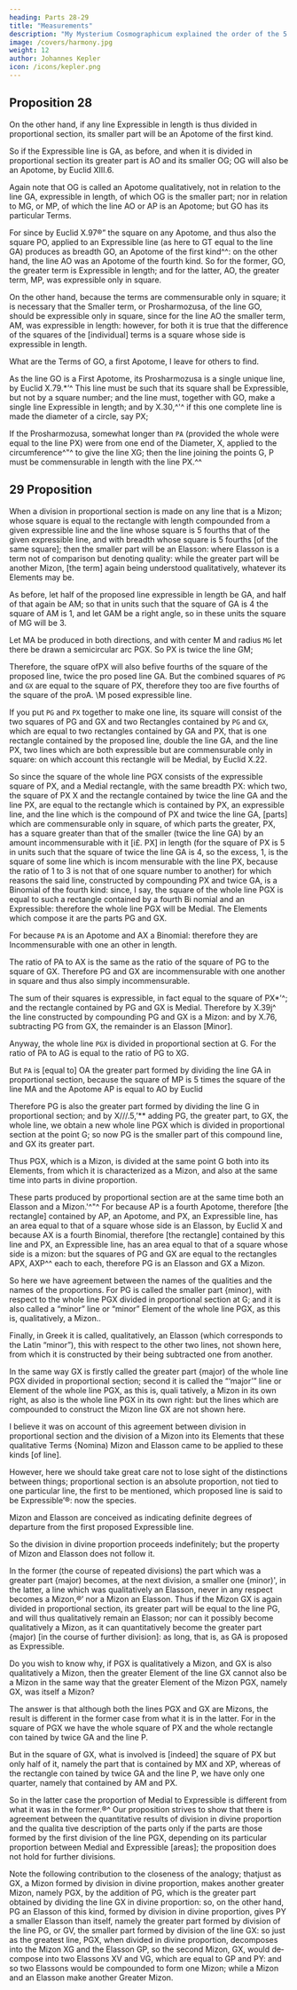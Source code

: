 ```yaml
---
heading: Parts 28-29
title: "Measurements"
description: "My Mysterium Cosmographicum explained the order of the 5 solids in the world"
image: /covers/harmony.jpg
weight: 12
author: Johannes Kepler
icon: /icons/kepler.png
---
```



## Proposition 28

On the other hand, if any line Expressible in length is thus divided in proportional section, its smaller part will be an Apotome of the first kind.

So if the Expressible line is GA, as before, and when it is divided in proportional section its greater part is AO and its smaller OG; OG will also be an Apotome, by Euclid XIII.6.

Again note that OG is called an Apotome qualitatively, not in relation to the line GA, expressible in length, of which OG is the smaller part; nor in relation to MG, or MP, of which the line AO or AP is an Apotome; but GO has its
particular Terms. 

For since by Euclid X.97®” the square on any Apotome, and thus also the square PO, applied to an Expressible line (as here to GT equal to the line GA) produces as breadth GO, an Apotome of the first kind^^: on the other hand, the line AO was an Apotome of the fourth kind. So for the former, GO, the greater term is Expressible in length; and for the latter, AO, the greater term, MP, was expressible only in square.

On the other hand, because the terms are commensurable only in square; it is necessary that the Smaller term, or Prosharmozusa, of the line GO, should be expressible only in square, since for the line AO the smaller term, AM, was expressible in length: however, for both it is true that the difference of the squares of the [individual] terms is a square whose side is expressible in length.

What are the Terms of GO, a first Apotome, I leave for others to find. 

As the line GO is a First Apotome, its Prosharmozusa is a single unique line, by Euclid X.79.*’^ This line must be such that its square shall be Expressible, but not by a square number; and the line must, together with GO, make a single
line Expressible in length; and by X.30,^'^ if this one complete line is made the
diameter of a circle, say PX; 

If the Prosharmozusa, somewhat longer than `PA` (provided the whole were equal to the line PX) were from one end of the
Diameter, X, applied to the circumference^"^ to give the line XG; then the line
joining the points G, P must be commensurable in length with the line PX.^^


## 29 Proposition 

When a division in proportional section is made on any line that is a Mizon; whose square is equal to the rectangle with length compounded from a given expressible line and the line whose square is 5 fourths that of the given expressible line, and with breadth whose square is 5 fourths [of the same square]; then the smaller part will be an Elasson: where Elasson is a term not of comparison but denoting quality: while the greater part will be another Mizon, [the term]
again being understood qualitatively, whatever its Elements may be.

As before, let half of the proposed line expressible in length be GA, and half of that again be AM; so that in units such that the square of GA is 4 the square of AM is 1, and let GAM be a right angle, so in these units the square of MG
will be 3. 

Let MA be produced in both directions, and with center M and radius `MG` let there be drawn a semicircular arc PGX. So PX is twice the line GM; 

Therefore, the square ofPX will also befive fourths of the square of the proposed line, twice the pro­
posed line GA. But the combined squares of `PG` and `GX` are equal to the square of PX, therefore
they too are five fourths of the square of the proA. \M
posed expressible line. 

If you put `PG` and `PX` together to make one line, its square will consist of the two squares of PG and GX and two Rectangles contained by `PG` and `GX`, which are equal to two rectangles contained by GA and PX, that
is one rectangle contained by the proposed line, double the line GA, and the
line PX, two lines which are both expressible but are commensurable only in
square: on which account this rectangle will be Medial, by Euclid X.22.

So since the square of the whole line PGX consists of the expressible square of PX, and a Medial rectangle, with the same breadth PX: which two, the square of PX X and the rectangle contained by twice the line GA and the line PX, are equal
to the rectangle which is contained by PX, an expressible line, and the line which is the compound of PX and twice the line GA, [parts] which are commensurable only in square, of which parts the greater, PX, has a square greater than that
of the smaller (twice the line GA) by an amount incommensurable with it [i£. PX] in length (for the square of PX is 5 in units such that the square of twice the line GA is 4, so the excess, 1, is the square of some line which is incom­
mensurable with the line PX, because the ratio of 1 to 3 is not that of one square
number to another) for which reasons the said line, constructed by compounding
PX and twice GA, is a Binomial of the fourth kind: since, I say, the square
of the whole line PGX is equal to such a rectangle contained by a fourth Bi­
nomial and an Expressible: therefore the whole line PGX will be Medial. The
Elements which compose it are the parts PG and GX.

For because `PA` is an Apotome and AX a Binomial: therefore they are Incommensurable with one an­
other in length. 

The ratio of PA to AX is the same as the ratio of the square of PG to the square of GX. Therefore PG and GX are incommensurable with one another in square and thus also simply incommensurable. 

The sum of their squares is expressible, in fact equal to the square of PX*’^; and the rectangle contained by PG and GX is Medial. Therefore by X.39j^ the line constructed by compounding PG and GX is a Mizon: and by X.76, subtracting
PG from GX, the remainder is an Elasson [Minor].

Anyway, the whole line `PGX` is divided in proportional section at G. For the ratio of PA to AG is equal
to the ratio of PG to XG. 

But `PA` is [equal to] OA the greater part formed by dividing the line GA in proportional section, because the square of MP is 5 times the square of the line MA and the Apotome AP is equal to AO by Euclid

Therefore PG is also the greater part formed by dividing the line G in proportional section; and by X///.5,’** adding PG, the greater part, to GX, the whole line, we obtain a new whole line PGX which is divided in proportional
section at the point G; so now PG is the smaller part of this compound line,
and GX its greater part. 


Thus PGX, which is a Mizon, is divided at the same point G both into its Elements, from which it is characterized as a Mizon, and also at the same time into parts in divine proportion.

These parts produced by proportional section are at the same time both an Elasson and a Mizon.'^"^ For because AP is a fourth Apotome, therefore [the rectangle] contained by AP, an Apotome, and PX, an Expressible line, has
an area equal to that of a square whose side is an Elasson, by Euclid X and because AX is a fourth Binomial, therefore [the rectangle] contained by this line and PX, an Expressible line, has an area equal to that of a square
whose side is a mizon: but the squares of PG and GX are equal to the rectangles
APX, AXP^^ each to each, therefore PG is an Elasson and GX a Mizon.

So here we have agreement between the names of the qualities and the names of the proportions. For PG is called the smaller part {minor), with respect to the whole line PGX divided in proportional section at G; and it is also called a “minor” line or “minor” Element of the whole line PGX, as this is, qualitatively, a Mizon..

Finally, in Greek it is called, qualitatively, an Elasson (which corresponds to the Latin “minor”), this with respect to the other two lines, not shown here, from which it is constructed by their being subtracted one from another.

In the same way GX is firstly called the greater part {major) of the whole line PGX divided in proportional section; second it is called the “‘major’” line or Element of the whole line PGX, as this is, quali­
tatively, a Mizon in its own right, as also is the whole line PGX in its
own right: but the lines which are compounded to construct the Mizon
line GX are not shown here.

I believe it was on account of this agreement between division in proportional section and the division of a Mizon into its Elements that these qualitative Terms {Nomina) Mizon and Elasson came to be
applied to these kinds [of line].

However, here we should take great care not to lose sight of the distinctions between things; proportional section is an absolute proportion, not tied to one particular line, the first to be mentioned, which
proposed line is said to be Expressible’®: now the species. 

Mizon and Elasson are conceived as indicating definite degrees of departure from
the first proposed Expressible line. 

So the division in divine proportion proceeds indefinitely; but the property of Mizon and Elasson does
not follow it.

In the former (the course of repeated divisions) the part which was a greater part {major) becomes, at the next division,
a smaller one {minor)', in the latter, a line which was qualitatively an
Elasson, never in any respect becomes a Mizon,®’ nor a Mizon an Elasson. Thus if the Mizon GX is again divided in proportional section, its greater part will be equal to the line PG, and will thus qualitatively remain an Elasson; nor can it possibly become qualitatively a Mizon, as it can quantitatively become the greater part {major) [in the course of further division]: as long, that is, as GA is proposed as Expressible.


Do you wish to know why, if PGX is qualitatively a Mizon, and GX is also qualitatively a Mizon, then the greater Element of the line GX cannot also be a Mizon in the same way that the greater Element of the Mizon PGX, namely GX, was itself a Mizon? 

The answer is that although both the lines PGX and GX are Mizons, the result is different in the former case from what it is in the latter. For in the square of PGX we have the whole square of PX and the whole rectangle con­
tained by twice GA and the line P. 

But in the square of GX, what is involved is [indeed] the square of PX but only half of it, namely the
part that is contained by MX and XP, whereas of the rectangle con­
tained by twice GA and the line P, we have only one quarter, namely
that contained by AM and PX. 

So in the latter case the proportion of Medial to Expressible is different from what it was in the former.®^
Our proposition strives to show that there is agreement between the
quantitative results of division in divine proportion and the qualita­
tive description of the parts only if the parts are those formed by the
first division of the line PGX, depending on its particular proportion
between Medial and Expressible [areas]; the proposition does not hold
for further divisions.

Note the following contribution to the closeness of the analogy; thatjust as GX, a Mizon formed by division in divine proportion, makes another greater Mizon, namely PGX, by the addition of PG, which is the greater part obtained by dividing the line GX in divine proportion: so, on the other hand, PG an Elasson of this kind, formed by division in divine proportion, gives PY a smaller Elasson than itself, namely the greater part formed by division of the line PG, or GV, the
smaller part formed by division of the line GX: so just as the greatest line, PGX, when divided in divine proportion, decomposes into the Mizon XG and the Elasson GP, so the second Mizon, GX, would de­
compose into two Elassons XV and VG, which are equal to GP and PY: and so two Elassons would be compounded to form one Mizon; while a Mizon and an Elasson make another Greater Mizon.
